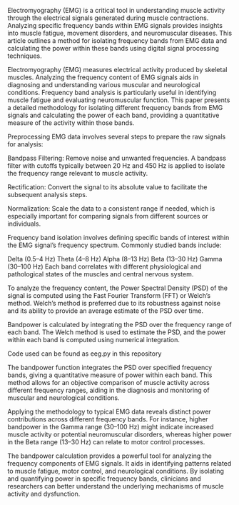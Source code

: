 
Electromyography (EMG) is a critical tool in understanding muscle activity through the electrical signals generated during muscle contractions. Analyzing specific frequency bands within EMG signals provides insights into muscle fatigue, movement disorders, and neuromuscular diseases. This article outlines a method for isolating frequency bands from EMG data and calculating the power within these bands using digital signal processing techniques.


Electromyography (EMG) measures electrical activity produced by skeletal muscles. Analyzing the frequency content of EMG signals aids in diagnosing and understanding various muscular and neurological conditions. Frequency band analysis is particularly useful in identifying muscle fatigue and evaluating neuromuscular function. This paper presents a detailed methodology for isolating different frequency bands from EMG signals and calculating the power of each band, providing a quantitative measure of the activity within those bands.


Preprocessing EMG data involves several steps to prepare the raw signals for analysis:

Bandpass Filtering: Remove noise and unwanted frequencies. A bandpass filter with cutoffs typically between 20 Hz and 450 Hz is applied to isolate the frequency range relevant to muscle activity.

Rectification: Convert the signal to its absolute value to facilitate the subsequent analysis steps.

Normalization: Scale the data to a consistent range if needed, which is especially important for comparing signals from different sources or individuals.


Frequency band isolation involves defining specific bands of interest within the EMG signal’s frequency spectrum. Commonly studied bands include:

Delta (0.5–4 Hz)
Theta (4–8 Hz)
Alpha (8–13 Hz)
Beta (13–30 Hz)
Gamma (30–100 Hz)
Each band correlates with different physiological and pathological states of the muscles and central nervous system.

To analyze the frequency content, the Power Spectral Density (PSD) of the signal is computed using the Fast Fourier Transform (FFT) or Welch’s method. Welch’s method is preferred due to its robustness against noise and its ability to provide an average estimate of the PSD over time.


Bandpower is calculated by integrating the PSD over the frequency range of each band. The Welch method is used to estimate the PSD, and the power within each band is computed using numerical integration.

Code used can be found as eeg.py in this repository


The bandpower function integrates the PSD over specified frequency bands, giving a quantitative measure of power within each band. This method allows for an objective comparison of muscle activity across different frequency ranges, aiding in the diagnosis and monitoring of muscular and neurological conditions.


Applying the methodology to typical EMG data reveals distinct power contributions across different frequency bands. For instance, higher bandpower in the Gamma range (30–100 Hz) might indicate increased muscle activity or potential neuromuscular disorders, whereas higher power in the Beta range (13–30 Hz) can relate to motor control processes.

The bandpower calculation provides a powerful tool for analyzing the frequency components of EMG signals. It aids in identifying patterns related to muscle fatigue, motor control, and neurological conditions. By isolating and quantifying power in specific frequency bands, clinicians and researchers can better understand the underlying mechanisms of muscle activity and dysfunction.



